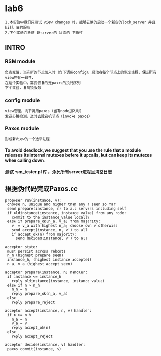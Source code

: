 # lab6 
    1.本实验中我们只测试 view changes 时，能够正确的启动一个新的的lock_server 并且 kill 旧的服务
    2.下个实验在验证 新server的 状态的 正确性

## INTRO
### RSM module
    负责赋值，当有新的节点加入时（向下调用config），启动在每个节点上的恢复线程，保证所有view拥有一致性，
    在这个实验中，需要恢复的是paxos的执行序列
    下个实验，复制锁服务
### config module
    view管理，向下调用paxos（当有node加入时）
    发送心跳检测，及时去除宕机节点（invoke paxos）
### Paxos module
    形成新View的一个选举过程

#### To avoid deadlock, we suggest that you use the rule that a module releases its internal mutexes before it upcalls, but can keep its mutexes when calling down.

#### 测试 rsm_tester.pl 时 ，杀死所有server进程且清空日志


## 根据伪代码完成Paxos.cc

```
proposer run(instance, v):
 choose n, unique and higher than any n seen so far
 send prepare(instance, n) to all servers including self
 if oldinstance(instance, instance_value) from any node:
   commit to the instance_value locally
 else if prepare_ok(n_a, v_a) from majority:
   v' = v_a with highest n_a; choose own v otherwise
   send accept(instance, n, v') to all
   if accept_ok(n) from majority:
     send decided(instance, v') to all

acceptor state:
 must persist across reboots
 n_h (highest prepare seen)
 instance_h, (highest instance accepted)
 n_a, v_a (highest accept seen)

acceptor prepare(instance, n) handler:
 if instance <= instance_h
   reply oldinstance(instance, instance_value)
 else if n > n_h
   n_h = n
   reply prepare_ok(n_a, v_a)
 else
   reply prepare_reject

acceptor accept(instance, n, v) handler:
 if n >= n_h
   n_a = n
   v_a = v
   reply accept_ok(n)
 else
   reply accept_reject

acceptor decide(instance, v) handler:
 paxos_commit(instance, v)
```


